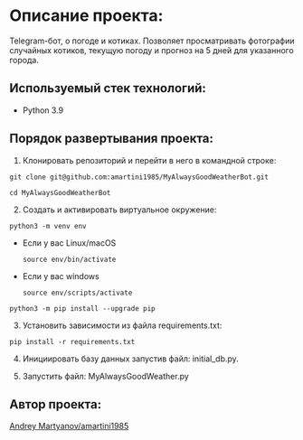 

# Описание проекта:

Telegram-бот, о погоде и котиках. Позволяет просматривать фотографии случайных котиков, текущую погоду и прогноз на 5 дней для указанного города. 

## Используемый стек технологий:
- Python 3.9

## Порядок развертывания проекта:
1) Клонировать репозиторий и перейти в него в командной строке:

```
git clone git@github.com:amartini1985/MyAlwaysGoodWeatherBot.git
```

```
cd MyAlwaysGoodWeatherBot

```

2) Cоздать и активировать виртуальное окружение:

```
python3 -m venv env
```

* Если у вас Linux/macOS

    ```
    source env/bin/activate
    ```

* Если у вас windows

    ```
    source env/scripts/activate
    ```

```
python3 -m pip install --upgrade pip
```

3) Установить зависимости из файла requirements.txt:

```
pip install -r requirements.txt
```

4) Инициировать базу данных запустив файл: initial_db.py.

5) Запустить файл: MyAlwaysGoodWeather.py 


## Автор проекта:
[Andrey Martyanov/amartini1985](https://github.com/amartini1985)

